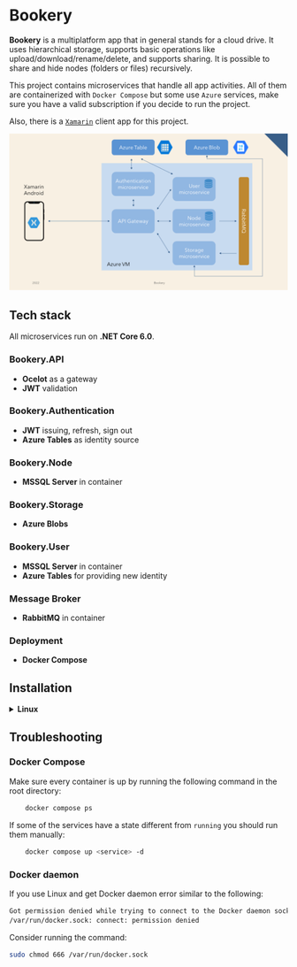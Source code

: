 # Bookery

**Bookery** is a multiplatform app that in general stands for a cloud drive. It uses hierarchical storage, supports basic operations like upload/download/rename/delete, and supports sharing. It is possible to share and hide nodes (folders or files) recursively.

This project contains microservices that handle all app activities. All of them are containerized with `Docker Compose` but some use `Azure` services, make sure you have a valid subscription if you decide to run the project.

Also, there is a [`Xamarin`](https://github.com/VengerAndrey/BookeryMobile) client app for this project.

<p align="center">
<img src="https://github.com/VengerAndrey/Bookery/blob/master/Images/infrastructure.png">
</p>

## Tech stack

All microservices run on **.NET Core 6.0**.

### Bookery.API
* **Ocelot** as a gateway
* **JWT** validation

### Bookery.Authentication
* **JWT** issuing, refresh, sign out
* **Azure Tables** as identity source

### Bookery.Node
* **MSSQL Server** in container

### Bookery.Storage
* **Azure Blobs**

### Bookery.User
* **MSSQL Server** in container
* **Azure Tables** for providing new identity

### Message Broker
* **RabbitMQ** in container 

### Deployment
* **Docker Compose**

## Installation

<details><summary><b>Linux</b></summary>

1. Verify installation of `Docker` and `Docker Compose`:
    ```bash
    docker version && docker compose version
    ```
    
2. Clone the repository:
    ```bash
    git clone https://github.com/VengerAndrey/Bookery.git
    ```

3. Navigate inside the repository directory:
    ```bash
    cd Bookery
    ```
    
4. Replace Azure Storage connection string in `appsettings.json` files in `Bookery.Node`, `Bookery.User` and `Bookery.Storage`.

5. Start microservices with the command:
    ```bash
    docker compose up -d
    ```

6. Wait a few seconds after containers are created and then access API at [`localhost:5100`](http://localhost:5100/).


7. To clean up run:
    ```bash
    docker compose down -v --rmi all --remove-orphans
    ```

</details>

## Troubleshooting

### Docker Compose
Make sure every container is up by running the following command in the root directory:
```bash
    docker compose ps
```
If some of the services have a state different from `running` you should run them manually:
```bash
    docker compose up <service> -d
```

### Docker daemon
If you use Linux and get Docker daemon error similar to the following:
```bash
Got permission denied while trying to connect to the Docker daemon socket at unix
/var/run/docker.sock: connect: permission denied
```

Consider running the command:
```bash
sudo chmod 666 /var/run/docker.sock
```